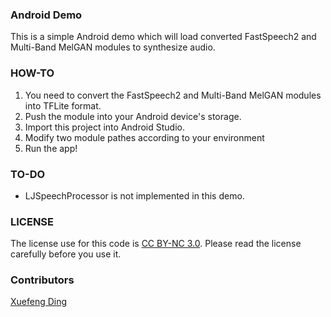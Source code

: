 ### Android Demo

This is a simple Android demo which will load converted FastSpeech2 and Multi-Band MelGAN modules to synthesize audio.

### HOW-TO
1. You need to convert the FastSpeech2 and Multi-Band MelGAN modules into TFLite format.
2. Push the module into your Android device's storage.
3. Import this project into Android Studio.
4. Modify two module pathes according to your environment
5. Run the app!

### TO-DO
* LJSpeechProcessor is not implemented in this demo.

### LICENSE
 The license use for this code is [CC BY-NC 3.0](https://creativecommons.org/licenses/by-nc/3.0/). Please read the license carefully before you use it.

### Contributors
[Xuefeng Ding](https://github.com/mapledxf)
